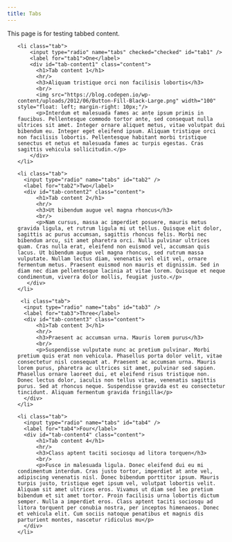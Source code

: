```yaml
---
title: Tabs
---
```


This page is for testing tabbed content. 

<ul class="tabs">
    
    <li class="tab">
        <input type="radio" name="tabs" checked="checked" id="tab1" />
        <label for="tab1">One</label>
        <div id="tab-content1" class="content">
          <h1>Tab content 1</h1>
          <hr/>
          <h3>Aliquam tristique orci non facilisis lobortis</h3>
          <br/>
          <img src="https://blog.codepen.io/wp-content/uploads/2012/06/Button-Fill-Black-Large.png" width="100" style="float: left; margin-right: 10px;"/>
          <p>Interdum et malesuada fames ac ante ipsum primis in faucibus. Pellentesque commodo tortor ante, sed consequat nulla ultrices sit amet. Integer ornare aliquet metus, vitae volutpat dui bibendum eu. Integer eget eleifend ipsum. Aliquam tristique orci non facilisis lobortis. Pellentesque habitant morbi tristique senectus et netus et malesuada fames ac turpis egestas. Cras sagittis vehicula sollicitudin.</p> 
        </div>
    </li>
    
    <li class="tab">
      <input type="radio" name="tabs" id="tab2" />
      <label for="tab2">Two</label>   
      <div id="tab-content2" class="content">
          <h1>Tab content 2</h1>
          <hr/>
          <h3>Ut bibendum augue vel magna rhoncus</h3>
          <br/>
          <p>Nam cursus, massa ac imperdiet posuere, mauris metus gravida ligula, et rutrum ligula mi ut tellus. Quisque elit dolor, sagittis ac purus accumsan, sagittis rhoncus felis. Morbi nec bibendum arcu, sit amet pharetra orci. Nulla pulvinar ultrices quam. Cras nulla erat, eleifend non euismod vel, accumsan quis lacus. Ut bibendum augue vel magna rhoncus, sed rutrum massa vulputate. Nullam lectus diam, venenatis vel elit vel, ornare fermentum metus. Praesent euismod non mauris et dignissim. Sed in diam nec diam pellentesque lacinia at vitae lorem. Quisque et neque condimentum, viverra dolor mollis, feugiat justo.</p>    
       </div>
    </li>

     <li class="tab">
      <input type="radio" name="tabs" id="tab3" />
      <label for="tab3">Three</label>   
      <div id="tab-content3" class="content">
          <h1>Tab content 3</h1>
          <hr/>
          <h3>Praesent ac accumsan urna. Mauris lorem purus</h3>
          <br/>
          <p>Suspendisse vulputate nunc ac pretium pulvinar. Morbi pretium quis erat non vehicula. Phasellus porta dolor velit, vitae consectetur nisl consequat at. Praesent ac accumsan urna. Mauris lorem purus, pharetra ac ultrices sit amet, pulvinar sed sapien. Phasellus ornare laoreet dui, et eleifend risus tristique non. Donec lectus dolor, iaculis non tellus vitae, venenatis sagittis purus. Sed at rhoncus neque. Suspendisse gravida est eu consectetur tincidunt. Aliquam fermentum gravida fringilla</p> 
      </div>
    </li>

    <li class="tab">
      <input type="radio" name="tabs" id="tab4" />
      <label for="tab4">Four</label>   
      <div id="tab-content4" class="content">
          <h1>Tab content 4</h1>
          <hr/>
          <h3>Class aptent taciti sociosqu ad litora torquen</h3>
          <br/>
          <p>Fusce in malesuada ligula. Donec eleifend dui eu mi condimentum interdum. Cras justo tortor, imperdiet at ante vel, adipiscing venenatis nisl. Donec bibendum porttitor ipsum. Mauris turpis justo, tristique eget ipsum vel, volutpat lobortis velit. Aliquam sit amet ultrices eros. Vivamus ut diam sed leo pretium bibendum et sit amet tortor. Proin facilisis urna lobortis dictum semper. Nulla a imperdiet eros. Class aptent taciti sociosqu ad litora torquent per conubia nostra, per inceptos himenaeos. Donec et vehicula elit. Cum sociis natoque penatibus et magnis dis parturient montes, nascetur ridiculus mu</p>       
      </div>
    </li>
    
  </ul>